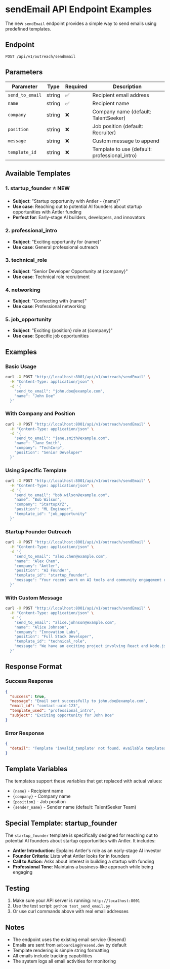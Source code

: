 # sendEmail API Endpoint Examples

The new `sendEmail` endpoint provides a simple way to send emails using predefined templates.

## Endpoint

```
POST /api/v1/outreach/sendEmail
```

## Parameters

| Parameter | Type | Required | Description |
|-----------|------|----------|-------------|
| `send_to_email` | string | ✅ | Recipient email address |
| `name` | string | ✅ | Recipient name |
| `company` | string | ❌ | Company name (default: TalentSeeker) |
| `position` | string | ❌ | Job position (default: Recruiter) |
| `message` | string | ❌ | Custom message to append |
| `template_id` | string | ❌ | Template to use (default: professional_intro) |

## Available Templates

### 1. startup_founder ⭐ NEW
- **Subject**: "Startup opportunity with Antler - {name}"
- **Use case**: Reaching out to potential AI founders about startup opportunities with Antler funding
- **Perfect for**: Early-stage AI builders, developers, and innovators

### 2. professional_intro
- **Subject**: "Exciting opportunity for {name}"
- **Use case**: General professional outreach

### 3. technical_role
- **Subject**: "Senior Developer Opportunity at {company}"
- **Use case**: Technical role recruitment

### 4. networking
- **Subject**: "Connecting with {name}"
- **Use case**: Professional networking

### 5. job_opportunity
- **Subject**: "Exciting {position} role at {company}"
- **Use case**: Specific job opportunities

## Examples

### Basic Usage

```bash
curl -X POST "http://localhost:8001/api/v1/outreach/sendEmail" \
  -H "Content-Type: application/json" \
  -d '{
    "send_to_email": "john.doe@example.com",
    "name": "John Doe"
  }'
```

### With Company and Position

```bash
curl -X POST "http://localhost:8001/api/v1/outreach/sendEmail" \
  -H "Content-Type: application/json" \
  -d '{
    "send_to_email": "jane.smith@example.com",
    "name": "Jane Smith",
    "company": "TechCorp",
    "position": "Senior Developer"
  }'
```

### Using Specific Template

```bash
curl -X POST "http://localhost:8001/api/v1/outreach/sendEmail" \
  -H "Content-Type: application/json" \
  -d '{
    "send_to_email": "bob.wilson@example.com",
    "name": "Bob Wilson",
    "company": "StartupXYZ",
    "position": "ML Engineer",
    "template_id": "job_opportunity"
  }'
```

### Startup Founder Outreach

```bash
curl -X POST "http://localhost:8001/api/v1/outreach/sendEmail" \
  -H "Content-Type: application/json" \
  -d '{
    "send_to_email": "alex.chen@example.com",
    "name": "Alex Chen",
    "company": "Antler",
    "position": "AI Founder",
    "template_id": "startup_founder",
    "message": "Your recent work on AI tools and community engagement really caught our attention."
  }'
```

### With Custom Message

```bash
curl -X POST "http://localhost:8001/api/v1/outreach/sendEmail" \
  -H "Content-Type: application/json" \
  -d '{
    "send_to_email": "alice.johnson@example.com",
    "name": "Alice Johnson",
    "company": "Innovation Labs",
    "position": "Full Stack Developer",
    "template_id": "technical_role",
    "message": "We have an exciting project involving React and Node.js that I think would be perfect for you."
  }'
```

## Response Format

### Success Response

```json
{
  "success": true,
  "message": "Email sent successfully to john.doe@example.com",
  "email_id": "contact-uuid-123",
  "template_used": "professional_intro",
  "subject": "Exciting opportunity for John Doe"
}
```

### Error Response

```json
{
  "detail": "Template 'invalid_template' not found. Available templates: ['professional_intro', 'technical_role', 'networking', 'job_opportunity']"
}
```

## Template Variables

The templates support these variables that get replaced with actual values:

- `{name}` - Recipient name
- `{company}` - Company name
- `{position}` - Job position
- `{sender_name}` - Sender name (default: TalentSeeker Team)

## Special Template: startup_founder

The `startup_founder` template is specifically designed for reaching out to potential AI founders about startup opportunities with Antler. It includes:

- **Antler Introduction**: Explains Antler's role as an early-stage AI investor
- **Founder Criteria**: Lists what Antler looks for in founders
- **Call to Action**: Asks about interest in building a startup with funding
- **Professional Tone**: Maintains a business-like approach while being engaging

## Testing

1. Make sure your API server is running: `http://localhost:8001`
2. Use the test script: `python test_send_email.py`
3. Or use curl commands above with real email addresses

## Notes

- The endpoint uses the existing email service (Resend)
- Emails are sent from `onboarding@resend.dev` by default
- Template rendering is simple string formatting
- All emails include tracking capabilities
- The system logs all email activities for monitoring
